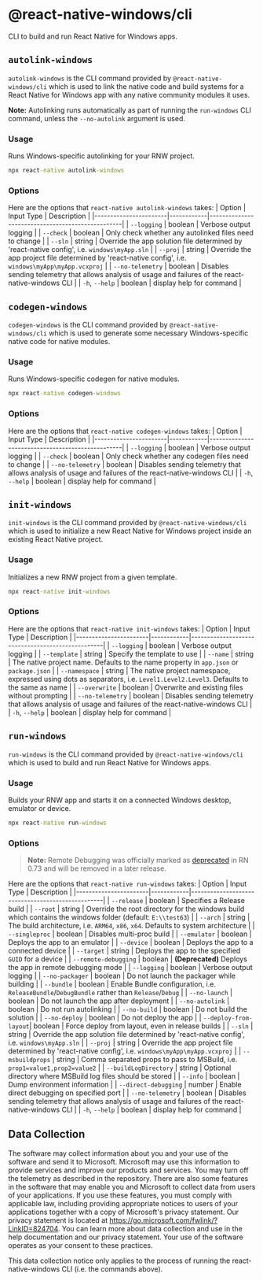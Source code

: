 # @react-native-windows/cli

CLI to build and run React Native for Windows apps.

## `autolink-windows`

`autolink-windows` is the CLI command provided by `@react-native-windows/cli` which is used to link the native code and build systems for a React Native for Windows app with any native community modules it uses.

**Note:** Autolinking runs automatically as part of running the `run-windows` CLI command, unless the `--no-autolink` argument is used.

### Usage
Runs Windows-specific autolinking for your RNW project.
  
```bat
npx react-native autolink-windows
```
### Options

Here are the options that `react-native autolink-windows` takes:
| Option                | Input Type | Description                                      |
|-----------------------|------------|--------------------------------------------------|
| `--logging`           | boolean    | Verbose output logging                           |
| `--check`             | boolean    | Only check whether any autolinked files need to change |
| `--sln`               | string     | Override the app solution file determined by 'react-native config', i.e. `windows\myApp.sln` |
| `--proj`              | string     | Override the app project file determined by 'react-native config', i.e. `windows\myApp\myApp.vcxproj` |
| `--no-telemetry`      | boolean    | Disables sending telemetry that allows analysis of usage and failures of the react-native-windows CLI |
| `-h`, `--help`        | boolean    | display help for command                         |

## `codegen-windows`

`codegen-windows` is the CLI command provided by `@react-native-windows/cli` which is used to generate some necessary Windows-specific native code for native modules.

### Usage
Runs Windows-specific codegen for native modules.
  
```bat
npx react-native codegen-windows
```
### Options

Here are the options that `react-native codegen-windows` takes:
| Option                | Input Type | Description                                      |
|-----------------------|------------|--------------------------------------------------|
| `--logging`           | boolean    | Verbose output logging                           |
| `--check`             | boolean    | Only check whether any codegen files need to change |
| `--no-telemetry`      | boolean    | Disables sending telemetry that allows analysis of usage and failures of the react-native-windows CLI |
| `-h`, `--help`        | boolean    | display help for command                         |

## `init-windows`

`init-windows` is the CLI command provided by `@react-native-windows/cli` which is used to initialize a new React Native for Windows project inside an existing React Native project. 

### Usage
Initializes a new RNW project from a given template.
  
```bat
npx react-native init-windows
```
### Options

Here are the options that `react-native init-windows` takes:
| Option                | Input Type | Description                                      |
|-----------------------|------------|--------------------------------------------------|
| `--logging`           | boolean    | Verbose output logging                           |
| `--template`          | string     | Specify the template to use                      |
| `--name`              | string     | The native project name. Defaults to the name property in `app.json` or `package.json` |
| `--namespace`         | string     | The native project namespace, expressed using dots as separators, i.e. `Level1.Level2.Level3`. Defaults to the same as name |
| `--overwrite`         | boolean    | Overwrite and existing files without prompting  |
| `--no-telemetry`      | boolean    | Disables sending telemetry that allows analysis of usage and failures of the react-native-windows CLI |
| `-h`, `--help`        | boolean    | display help for command                         |

## `run-windows`

`run-windows` is the CLI command provided by `@react-native-windows/cli` which is used to build and run React Native for Windows apps. 

### Usage
Builds your RNW app and starts it on a connected Windows desktop, emulator or device.
  
```bat
npx react-native run-windows
```
### Options

> **Note:** Remote Debugging was officially marked as [deprecated](https://github.com/react-native-community/discussions-and-proposals/discussions/734) in RN 0.73 and will be removed in a later release.

Here are the options that `react-native run-windows` takes:
| Option                | Input Type | Description                                      |
|-----------------------|------------|--------------------------------------------------|
| `--release`           | boolean    | Specifies a Release build                        |
| `--root`              | string     | Override the root directory for the windows build which contains the windows folder (default: `E:\\test63`) |
| `--arch`              | string     | The build architecture, i.e. `ARM64`, `x86`, `x64`. Defaults to system architecture |
| `--singleproc`        | boolean    | Disables multi-proc build                        |
| `--emulator`          | boolean    | Deploys the app to an emulator                   |
| `--device`            | boolean    | Deploys the app to a connected device            |
| `--target`            | string     | Deploys the app to the specified `GUID` for a device |
| `--remote-debugging`  | boolean    | **(Deprecated)** Deploys the app in remote debugging mode |
| `--logging`           | boolean    | Verbose output logging                           |
| `--no-packager`       | boolean    | Do not launch the packager while building        |
| `--bundle`            | boolean    | Enable Bundle configuration, i.e. `ReleaseBundle`/`DebugBundle` rather than `Release`/`Debug` |
| `--no-launch`         | boolean    | Do not launch the app after deployment           |
| `--no-autolink`       | boolean    | Do not run autolinking                           |
| `--no-build`          | boolean    | Do not build the solution                        |
| `--no-deploy`         | boolean    | Do not deploy the app                            |
| `--deploy-from-layout`| boolean    | Force deploy from layout, even in release builds |
| `--sln`               | string     | Override the app solution file determined by 'react-native config', i.e. `windows\myApp.sln` |
| `--proj`              | string     | Override the app project file determined by 'react-native config', i.e. `windows\myApp\myApp.vcxproj` |
| `--msbuildprops`      | string     | Comma separated props to pass to MSBuild, i.e. `prop1=value1,prop2=value2` |
| `--buildLogDirectory` | string     | Optional directory where MSBuild log files should be stored |
| `--info`              | boolean    | Dump environment information                     |
| `--direct-debugging`  | number     | Enable direct debugging on specified port        |
| `--no-telemetry`      | boolean    | Disables sending telemetry that allows analysis of usage and failures of the react-native-windows CLI |
| `-h`, `--help`        | boolean    | display help for command                         |

## Data Collection
The software may collect information about you and your use of the software and send it to Microsoft. Microsoft may use this information to provide services and improve our products and services. You may turn off the telemetry as described in the repository. There are also some features in the software that may enable you and Microsoft to collect data from users of your applications. If you use these features, you must comply with applicable law, including providing appropriate notices to users of your applications together with a copy of Microsoft's privacy statement. Our privacy statement is located at https://go.microsoft.com/fwlink/?LinkID=824704. You can learn more about data collection and use in the help documentation and our privacy statement. Your use of the software operates as your consent to these practices.

This data collection notice only applies to the process of running the react-native-windows CLI (i.e. the commands above).
